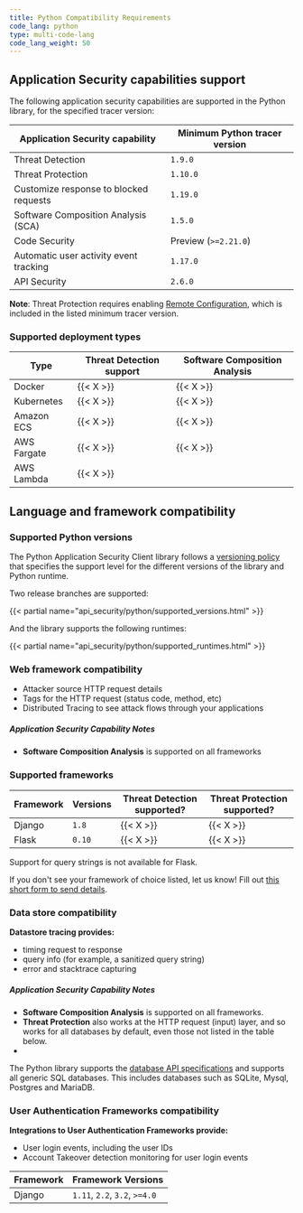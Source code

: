 ```yaml
---
title: Python Compatibility Requirements
code_lang: python
type: multi-code-lang
code_lang_weight: 50
---
```

## Application Security capabilities support

The following application security capabilities are supported in the Python library, for the specified tracer version:

| Application Security capability        | Minimum Python tracer version |
|----------------------------------------|-------------------------------|
| Threat Detection                       | `1.9.0`                       |
| Threat Protection                      | `1.10.0`                      |
| Customize response to blocked requests | `1.19.0`                      |
| Software Composition Analysis (SCA)    | `1.5.0`                       |
| Code Security                          | Preview (`>=2.21.0`)          |
| Automatic user activity event tracking | `1.17.0`                      |
| API Security                           | `2.6.0`                       |

**Note**: Threat Protection requires enabling [Remote Configuration][2], which is included in the listed minimum tracer version.

### Supported deployment types
| Type        | Threat Detection support | Software Composition Analysis |
|-------------|--------------------------|-------------------------------|
| Docker      | {{< X >}}                | {{< X >}}                     |
| Kubernetes  | {{< X >}}                | {{< X >}}                     |
| Amazon ECS  | {{< X >}}                | {{< X >}}                     |
| AWS Fargate | {{< X >}}                | {{< X >}}                     |
| AWS Lambda  | {{< X >}}                |                               |


## Language and framework compatibility

### Supported Python versions

The Python Application Security Client library follows a [versioning policy][3] that specifies the support level for the different versions of the library and Python runtime.

Two release branches are supported:

{{< partial name="api_security/python/supported_versions.html" >}}

And the library supports the following runtimes:

{{< partial name="api_security/python/supported_runtimes.html" >}}


### Web framework compatibility

- Attacker source HTTP request details
- Tags for the HTTP request (status code, method, etc)
- Distributed Tracing to see attack flows through your applications

##### Application Security Capability Notes
- **Software Composition Analysis** is supported on all frameworks

### Supported frameworks


| Framework  | Versions  | Threat Detection supported? | Threat Protection supported? |
|------------|-----------|-----------------------------|------------------------------|
| Django     | `1.8`     | {{< X >}}                   | {{< X >}}                    |
| Flask      | `0.10`    | {{< X >}}                   | {{< X >}}                    |

Support for query strings is not available for Flask.

<div class="alert alert-info">If you don't see your framework of choice listed, let us know! Fill out <a href="https://forms.gle/gHrxGQMEnAobukfn7">this short form to send details</a>.</div>

### Data store compatibility


**Datastore tracing provides:**

- timing request to response
- query info (for example, a sanitized query string)
- error and stacktrace capturing

##### Application Security Capability Notes
- **Software Composition Analysis** is supported on all frameworks.
- **Threat Protection** also works at the HTTP request (input) layer, and so works for all databases by default, even those not listed in the table below.
-
The Python library supports the [database API specifications][4] and supports all generic SQL databases. This includes databases such as SQLite, Mysql, Postgres and MariaDB.

### User Authentication Frameworks compatibility

**Integrations to User Authentication Frameworks provide:**

- User login events, including the user IDs
- Account Takeover detection monitoring for user login events

| Framework         | Framework Versions              |
|-------------------|---------------------------------|
| Django            | `1.11`, `2.2`, `3.2`, `>=4.0`   |

[1]: /tracing/trace_collection/compatibility/python/
[2]: /agent/remote_config/#enabling-remote-configuration
[3]: https://ddtrace.readthedocs.io/en/stable/versioning.html
[4]: https://peps.python.org/pep-0249/




